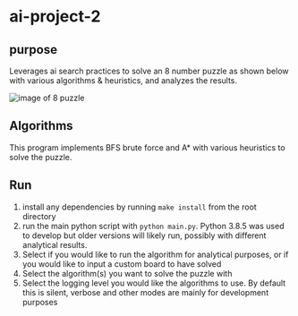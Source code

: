 # ai-project-2

## purpose

Leverages ai search practices to solve an 8 number puzzle as shown below with various algorithms & heuristics, and analyzes the results.

![image of 8 puzzle](https://www.google.com/url?sa=i&url=http%3A%2F%2Fwww.aiai.ed.ac.uk%2F~gwickler%2Feightpuzzle-uninf.html&psig=AOvVaw1l6uzxNyG9wh5yav4GQGuk&ust=1614971148526000&source=images&cd=vfe&ved=0CAIQjRxqFwoTCPiN7b-ql-8CFQAAAAAdAAAAABAD)

## Algorithms

This program implements BFS brute force and A\* with various heuristics to solve the puzzle.

## Run

1. install any dependencies by running `make install` from the root directory
2. run the main python script with `python main.py`. Python 3.8.5 was used to develop but older versions will likely run, possibly with different analytical results.
3. Select if you would like to run the algorithm for analytical purposes, or if you would like to input a custom board to have solved
4. Select the algorithm(s) you want to solve the puzzle with
5. Select the logging level you would like the algorithms to use. By default this is silent, verbose and other modes are mainly for development purposes
